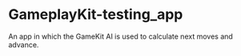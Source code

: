 # GameplayKit-testing_app

An app in which the GameKit AI is used to calculate next moves and advance.
